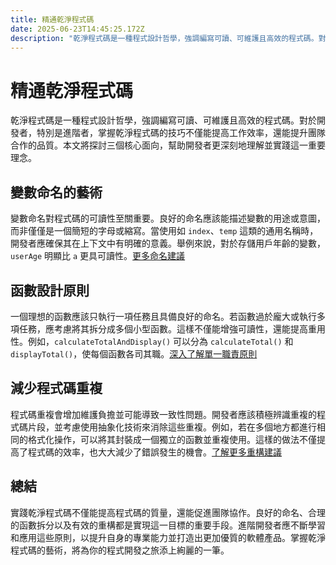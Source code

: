 ```yaml
---
title: 精通乾淨程式碼
date: 2025-06-23T14:45:25.172Z
description: "乾淨程式碼是一種程式設計哲學，強調編寫可讀、可維護且高效的程式碼。對於開發者，特別是進階者，掌握乾淨程式碼的技巧不僅能提高工作效率，還能提升團隊合作的品質。本文將探討三個核心面向，幫助開發者更深刻地理解並實踐這一重要理念。"
---
```


# 精通乾淨程式碼

乾淨程式碼是一種程式設計哲學，強調編寫可讀、可維護且高效的程式碼。對於開發者，特別是進階者，掌握乾淨程式碼的技巧不僅能提高工作效率，還能提升團隊合作的品質。本文將探討三個核心面向，幫助開發者更深刻地理解並實踐這一重要理念。

## 變數命名的藝術

變數命名對程式碼的可讀性至關重要。良好的命名應該能描述變數的用途或意圖，而非僅僅是一個簡短的字母或縮寫。當使用如 `index`、`temp` 這類的通用名稱時，開發者應確保其在上下文中有明確的意義。舉例來說，對於存儲用戶年齡的變數，`userAge` 明顯比 `a` 更具可讀性。[更多命名建議](https://refactoring.guru/clean-code/meaningful-names)

## 函數設計原則

一個理想的函數應該只執行一項任務且具備良好的命名。若函數過於龐大或執行多項任務，應考慮將其拆分成多個小型函數。這樣不僅能增強可讀性，還能提高重用性。例如，`calculateTotalAndDisplay()` 可以分為 `calculateTotal()` 和 `displayTotal()`，使每個函數各司其職。[深入了解單一職責原則](https://en.wikipedia.org/wiki/Single_responsibility_principle)

## 減少程式碼重複

程式碼重複會增加維護負擔並可能導致一致性問題。開發者應該積極辨識重複的程式碼片段，並考慮使用抽象化技術來消除這些重複。例如，若在多個地方都進行相同的格式化操作，可以將其封裝成一個獨立的函數並重複使用。這樣的做法不僅提高了程式碼的效率，也大大減少了錯誤發生的機會。[了解更多重構建議](https://refactoring.com/)

## 總結

實踐乾淨程式碼不僅能提高程式碼的質量，還能促進團隊協作。良好的命名、合理的函數拆分以及有效的重構都是實現這一目標的重要手段。進階開發者應不斷學習和應用這些原則，以提升自身的專業能力並打造出更加優質的軟體產品。掌握乾淨程式碼的藝術，將為你的程式開發之旅添上絢麗的一筆。